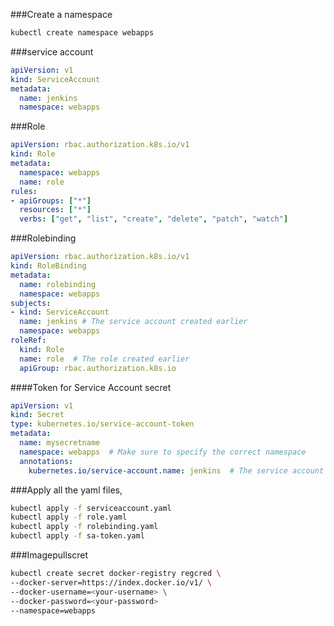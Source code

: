 ###Create a namespace 
```bash
kubectl create namespace webapps
```

###service account

```yaml
apiVersion: v1
kind: ServiceAccount
metadata:
  name: jenkins
  namespace: webapps
```

###Role
```yaml
apiVersion: rbac.authorization.k8s.io/v1
kind: Role
metadata:
  namespace: webapps
  name: role
rules:
- apiGroups: ["*"]
  resources: ["*"]
  verbs: ["get", "list", "create", "delete", "patch", "watch"]
```

###Rolebinding
```yaml
apiVersion: rbac.authorization.k8s.io/v1
kind: RoleBinding
metadata:
  name: rolebinding
  namespace: webapps
subjects:
- kind: ServiceAccount
  name: jenkins # The service account created earlier
  namespace: webapps
roleRef:
  kind: Role
  name: role  # The role created earlier
  apiGroup: rbac.authorization.k8s.io
```

####Token for Service Account secret

```yaml 
apiVersion: v1
kind: Secret
type: kubernetes.io/service-account-token
metadata:
  name: mysecretname
  namespace: webapps  # Make sure to specify the correct namespace
  annotations:
    kubernetes.io/service-account.name: jenkins  # The service account name
```

###Apply all the yaml files, 
```bash
kubectl apply -f serviceaccount.yaml
kubectl apply -f role.yaml
kubectl apply -f rolebinding.yaml
kubectl apply -f sa-token.yaml
```

###Imagepullscret
```bash
kubectl create secret docker-registry regcred \
--docker-server=https://index.docker.io/v1/ \
--docker-username=<your-username> \
--docker-password=<your-password>
--namespace=webapps
```